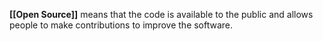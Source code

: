 **[[Open Source]]** means that the code is available to the public and allows people to make contributions to improve the software. 